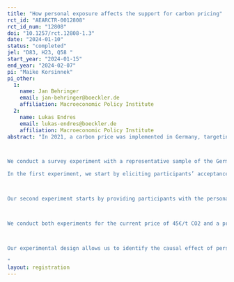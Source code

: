```yaml
---
title: "How personal exposure affects the support for carbon pricing"
rct_id: "AEARCTR-0012808"
rct_id_num: "12808"
doi: "10.1257/rct.12808-1.3"
date: "2024-01-10"
status: "completed"
jel: "D83, H23, Q58 "
start_year: "2024-01-15"
end_year: "2024-02-07"
pi: "Maike Korsinnek"
pi_other:
  1:
    name: Jan Behringer
    email: jan-behringer@boeckler.de
    affiliation: Macroeconomic Policy Institute
  2:
    name: Lukas Endres
    email: lukas-endres@boeckler.de
    affiliation: Macroeconomic Policy Institute
abstract: "In 2021, a carbon price was implemented in Germany, targeting emissions in the building and transport sectors to encourage the adoption of low-carbon alternatives. The German government announced using revenues to compensate households via a climate rebate. Previous research suggests that knowledge about financial implications from and acceptance of carbon pricing and rebate schemes remain limited among the general public. In this project, we investigate whether policy acceptance can be improved by providing personalized information regarding costs or rebate amounts.

We conduct a survey experiment with a representative sample of the German population. We randomly assign participants to variants of our experiment that provide them with personalized information either regarding their households’ costs from carbon pricing or rebate amounts. 
In the first experiment, we start by eliciting participants’ acceptance of carbon pricing. Next, we ask participants to state their household's additional annual costs for a given carbon price as well as their uncertainty regarding their estimation. A randomly selected treatment group receives quantitative information on their household’s actual costs from carbon pricing, calculated based on previously stated vehicle and energy usage. The remaining participants act as a control group with no further information. The experiment concludes by eliciting all participants’ posterior acceptance of carbon pricing. 

Our second experiment starts by providing participants with the personalized cost information when inquiring about their prior acceptance of carbon pricing. Next, we suggest a lump-sum climate rebate of total revenues from carbon pricing, asking participants to state the expected annual payout to their household and their level of uncertainty regarding this estimation. Afterward, participants are randomly selected to receive information on the actual rebate amount for their household given this policy design. The control group receives no additional information. Again, we conclude by eliciting all participants' posterior acceptance of carbon pricing.

We conduct both experiments for the current price of 45€/t CO2 and a projected price of 200€/t CO2 in 2027. Our experiment is followed by additional questions on participants' trust in the government's climate policy decisions and their preferences regarding revenue use of the carbon price. 

Our experimental design allows us to identify the causal effect of personalized information provision regarding costs and rebate amounts on policy acceptance of carbon pricing and to investigate how respondents differentially incorporate quantitative information based on their initial misperceptions and uncertainty.
"
layout: registration
---
```


